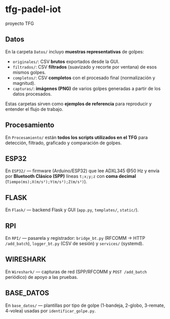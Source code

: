 # tfg-padel-iot
proyecto TFG

## Datos
En la carpeta `Datos/` incluyo **muestras representativas** de golpes:
- `originales/`: CSV **brutos** exportados desde la GUI.
- `filtrados/`: CSV **filtrados** (suavizado y recorte por ventana) de esos mismos golpes.
- `completos/`: CSV **completos** con el procesado final (normalización y magnitud).
- `capturas/`: **imágenes (PNG)** de varios golpes generadas a partir de los datos procesados.

Estas carpetas sirven como **ejemplos de referencia** para reproducir y entender el flujo de trabajo.

## Procesamiento
En `Procesamiento/` están **todos los scripts utilizados en el TFG** para detección, filtrado, graficado y comparación de golpes.

## ESP32
En `ESP32/` — firmware (Arduino/ESP32) que lee ADXL345 @50 Hz y envía por **Bluetooth Clásico (SPP)** líneas `t;x;y;z` con **coma decimal** (`Tiempo(ms);X(m/s²);Y(m/s²);Z(m/s²)`).

## FLASK
En `Flask/` — backend Flask y GUI (`app.py`, `templates/`, `static/`).

## RPI
En `RPI/` — pasarela y registrador: `bridge_bt.py` (RFCOMM → HTTP `/add_batch`), `logger_bt.py` (CSV de sesión) y `services/` (systemd).

## WIRESHARK
En `Wireshark/` — capturas de red (SPP/RFCOMM y `POST /add_batch` periódico) de apoyo a las pruebas.

## BASE_DATOS
En `base_datos/` — plantillas por tipo de golpe (1-bandeja, 2-globo, 3-remate, 4-volea) usadas por `identificar_golpe.py`.
